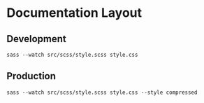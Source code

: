 # Documentation Layout

## Development
``sass --watch src/scss/style.scss style.css``

## Production
``sass --watch src/scss/style.scss style.css --style compressed``